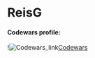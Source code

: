 # ReisG

#### Codewars profile:
!![Codewars_link](https://www.codewars.com/users/ReisG)[Codewars](https://www.codewars.com/users/ReisG/badges/large)
